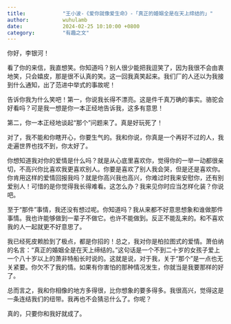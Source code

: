 ```yaml
---
title:            "王小波-《爱你就像爱生命》-「真正的婚姻全是在天上缔结的」"
author:           wuhulamb
date:             2024-02-25 10:10:00 +0800
category:         "有趣之文"
---
```


你好，李银河！

看了你的来信，我直想笑。你知道吗？别人很少能把我逗笑了，因为我很不会由衷地笑，只会嬉皮，那是很不认真的笑。这一回我真笑起来。我们厂的人还以为我接到什么通知，出了范进中举式的事故呢！

告诉你我为什么笑吧！第一，你说我长得不漂亮。这是件千真万确的事实。骆驼会好看吗？可是我一想是你一本正经地告诉我，这多有意思！

第二，你一本正经地谈起“那个”问题来了。真是好玩死了！

对了，我不能和你瞎开心，你要生气的。我和你说，你真是一个再好不过的人，我走遍世界也找不到，你太好了。

你想知道我对你的爱情是什么吗？就是从心底里喜欢你，觉得你的一举一动都很亲切，不高兴你比喜欢我更喜欢别人。你要是喜欢了别人我会哭，但是还是喜欢你。你肯用这样的爱情回报我吗？就是你高兴我也高兴，你难过时我来安慰你，还有别爱别人！可惜的是你觉得我长得难看。这怎么办？我来见你时应当怎样化装？你说吧。

至于“那件”事情，我还没有想过呢。你知道吗？我从来都不好意思想象和谁做那件事情。我也许能够做到一辈子不做它。也许不能做到。反正不能乱来的。和不喜欢我的人一起就更不好意思了。

我已经死皮赖脸到了极点，都是你招的！总之，我对你是柏拉图式的爱情。萧伯纳的名言：“真正的婚姻全是在天上缔结的。”这句话是一个不到二十岁的女孩子爱上一个八十岁以上的萧非特船长时说的。这就是说，对于我，关于“那个”是一点也无关紧要。你欠不了我的情。如果有你害怕的那种情况发生，你就当是我要那样的好了。

总而言之，我和你相像的地方多得很，比你想象的要多得多。我很高兴，觉得这是一条连结我们的纽带。我再也不会猜忌什么了。你呢？

真的，只要你和我好就成了。
